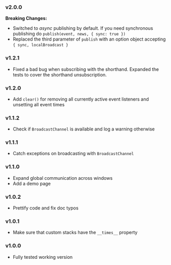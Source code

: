 ### v2.0.0

**Breaking Changes:**

- Switched to _async_ publishing by default. If you need synchronous publishing do `publish(event, news, { sync: true })`
- Replaced the third parameter of `publish` with an option object accepting `{ sync, localBroadcast }`

### v1.2.1

- Fixed a bad bug when subscribing with the shorthand. Expanded the tests to cover the shorthand unsubscription.

### v1.2.0

- Add `clear()` for removing all currently active event listeners and unsetting all event times

### v1.1.2

- Check if `BroadcastChannel` is available and log a warning otherwise

### v1.1.1

- Catch exceptions on broadcasting with `BroadcastChannel`

### v1.1.0

- Expand global communication across windows
- Add a demo page

### v1.0.2

- Prettify code and fix doc typos

### v1.0.1

- Make sure that custom stacks have the `__times__` property

### v1.0.0

- Fully tested working version
